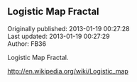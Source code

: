 ## Logistic Map Fractal  
Originally published: 2013-01-19 00:27:28  
Last updated: 2013-01-19 00:27:29  
Author: FB36   
  
Logistic Map Fractal.

http://en.wikipedia.org/wiki/Logistic_map
